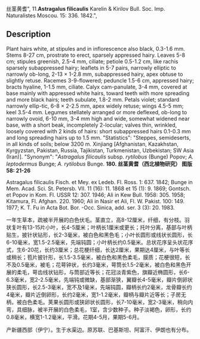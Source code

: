 丝茎黄耆",
11.**Astragalus filicaulis** Karelin & Kirilov Bull. Soc. Imp. Naturalistes Moscou. 15: 336. 1842.",

## Description
Plant hairs white, at stipules and in inflorescence also black, 0.3-1.6 mm. Stems 8-27 cm, prostrate to erect, sparsely appressed hairy. Leaves 5-8 cm; stipules greenish, 2.5-4 mm, ciliate; petiole 0.5-1.2 cm, like rachis sparsely subappressed hairy; leaflets in 5-7 pairs, narrowly elliptic to narrowly ob-long, 2-13 × 1-2.8 mm, subappressed hairy, apex obtuse to slightly retuse. Racemes 3-9-flowered; peduncle 1.5-6 cm, appressed hairy; bracts hyaline, 1-1.5 mm, ciliate. Calyx cam-panulate, 3-4 mm, covered at base mainly with appressed white hairs, toward teeth with more spreading and more black hairs; teeth subulate, 1.8-2 mm. Petals violet; standard narrowly ellip-tic, 6-8 × 2-2.5 mm, apex widely retuse; wings 4.5-5 mm; keel 3.5-4 mm. Legumes stellately arranged or more deflexed, ob-long to narrowly ovoid, 6-10 mm, 3-4 mm high and wide, somewhat widened near base, with a short beak, incompletely 2-locular; valves thin, wrinkled, loosely covered with 2 kinds of hairs: short subappressed hairs 0.1-0.3 mm and long spreading hairs up to 1.5 mm.
  "Statistics": "Steppes, semideserts, in all kinds of soils; below 3200 m. Xinjiang [Afghanistan, Kazakhstan, Kyrgyzstan, Pakistan, Russia, Tajikistan, Turkmenistan, Uzbekistan; SW Asia (Iran)].
  "Synonym": "*Astragalus filicaulis* subsp. *rytilobus* (Bunge) Popov; *A. leptodermus* Bunge; *A. rytilobus* Bunge.
**180. 丝茎黄耆（西北植物研究） 图版58: 21-26**

Astragalus filicaulis Fisch. et Mey. ex Ledeb. Fl. Ross. 1: 637. 1842; Bunge in Mem. Acad. Sci. St. Petersb. VII. 11 (16): 11. 1868 et 15 (1): 9. 1869; Gontsch. et Popov in Kom. Fl. USSR 12: 307. 1946; Ali in Kew Bull. 1958: 305. 1958; Kitamura, Fl. Afghan. 220. 1960; Ali in Nasir et Ali, Fl. W. Pakist. 100: 149. 1977; K. T. Fu in Acta Bot. Bor. -Occ. Sinica, add. ser. 3 (3): 20. 1983.

一年生草本，疏被半开展的白色伏毛。茎直立，高8-12厘米，纤细，有分枝。羽状复叶有13-15片小叶，长4-5厘米；叶柄长1厘米或更长；托叶分离，基部与叶柄贴生，披针状钻形，长2-3毫米，被白色和黑色毛；小叶长圆形或线状长圆形，长6-10毫米，宽1.5-2.5毫米，先端钝圆；小叶柄长约0.5毫米。总状花序呈头状花序式，生6-20花，长约3厘米；总花梗纤细，长达2厘米，果期达4厘米，与叶等长或稍长；苞片披针形，长1.5-3.5毫米，被白色和黑色柔毛，膜质；花梗很短，长不及0.5毫米，被毛；花萼钟状，长约3毫米，萼筒长1.5-2毫米，被白色和黑色开展的柔毛，萼齿线状钻形，与筒部近等长；花冠淡青紫色，旗瓣近椭圆形，长6-6.3毫米，宽2-2.5毫米，先端钝或微缺，基部渐狭，翼瓣长4-5毫米，瓣片倒卵状狭长圆形，长2.5-3毫米，宽不及1毫米，先端钝圆，瓣柄长约2毫米，龙骨瓣长约4毫米，瓣片近倒卵形，长约2毫米，宽1-1.2毫米，瓣柄与瓣片近等长；子房无柄，被白色柔毛。荚果长圆形或狭卵状长圆形，长7-10毫米，宽2-3毫米，稍向内弯，具细脉，被半开展的白色柔毛，1室，含少数种子。种子淡褐色，卵形，长约0.8毫米，横宽1-1.2毫米，平滑。花期4-5月，果期5-6月。

产新疆西部（伊宁）。生于水渠边。原苏联、巴基斯坦、阿富汗、伊朗也有分布。
